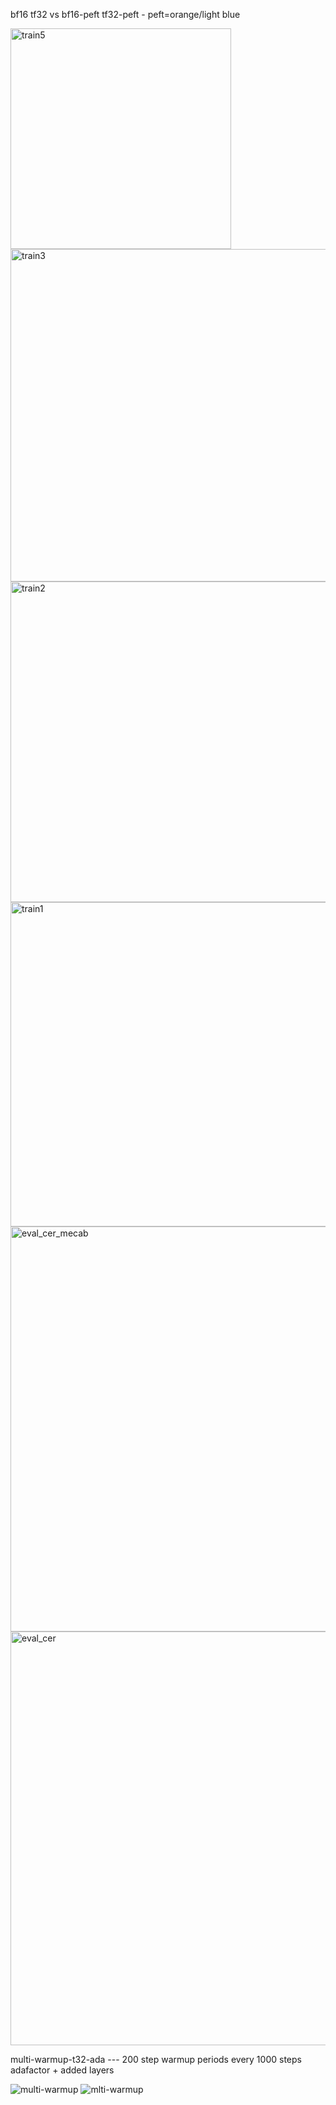 bf16 tf32  vs bf16-peft tf32-peft  - peft=orange/light blue

<img width="353" alt="train5" src="https://github.com/user-attachments/assets/1362c4b0-e118-4ef0-8924-49ad3c8b2d10">
<img width="532" alt="train3" src="https://github.com/user-attachments/assets/6f3b1c00-46d0-4a60-a692-3e810f0e45f5">
<img width="513" alt="train2" src="https://github.com/user-attachments/assets/d83afade-0279-412e-a3aa-0ac46a4b1175">
<img width="519" alt="train1" src="https://github.com/user-attachments/assets/443b76f6-23b5-4e24-8ab6-11a534dc4928">

<img width="648" alt="eval_cer_mecab" src="https://github.com/user-attachments/assets/71f5f6cf-b917-42f2-baec-a3f191d76c76">
<img width="662" alt="eval_cer" src="https://github.com/user-attachments/assets/317d28e2-fea7-428a-b851-4d60ff1b3a65">



multi-warmup-t32-ada --- 200 step warmup periods every 1000 steps adafactor + added layers

![multi-warmup](https://github.com/user-attachments/assets/42cd4627-6c64-4b34-83d7-cc3f30b43c2a)
![mlti-warmup](https://github.com/user-attachments/assets/a6b58771-3dec-4cdc-8de0-44173a951a82)
